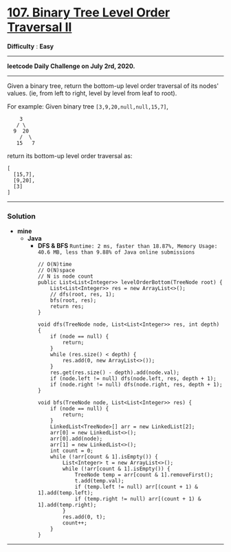 # [107. Binary Tree Level Order Traversal II](https://leetcode.com/problems/binary-tree-level-order-traversal-ii/)

**Difficulty** : **Easy**

---

**leetcode Daily Challenge on July 2rd, 2020.**

---

Given a binary tree, return the bottom-up level order traversal of its nodes' values. (ie, from left to right, level by level from leaf to root).

For example:
Given binary tree `[3,9,20,null,null,15,7]`,
```
    3
   / \
  9  20
    /  \
   15   7
```

return its bottom-up level order traversal as:
```
[
  [15,7],
  [9,20],
  [3]
]
```

---

### Solution
* **mine**
  * **Java**
    * **DFS & BFS** `Runtime: 2 ms, faster than 18.87%, Memory Usage: 40.6 MB, less than 9.88% of Java online submissions`
      ```
      // O(N)time 
      // O(N)space
      // N is node count
      public List<List<Integer>> levelOrderBottom(TreeNode root) {
          List<List<Integer>> res = new ArrayList<>();
          // dfs(root, res, 1);
          bfs(root, res);
          return res;
      }

      void dfs(TreeNode node, List<List<Integer>> res, int depth) {
          if (node == null) {
              return;
          }
          while (res.size() < depth) {
              res.add(0, new ArrayList<>());
          }
          res.get(res.size() - depth).add(node.val);
          if (node.left != null) dfs(node.left, res, depth + 1);
          if (node.right != null) dfs(node.right, res, depth + 1);
      }

      void bfs(TreeNode node, List<List<Integer>> res) {
          if (node == null) {
              return;
          }
          LinkedList<TreeNode>[] arr = new LinkedList[2];
          arr[0] = new LinkedList<>();
          arr[0].add(node);
          arr[1] = new LinkedList<>();
          int count = 0;
          while (!arr[count & 1].isEmpty()) {
              List<Integer> t = new ArrayList<>();
              while (!arr[count & 1].isEmpty()) {
                  TreeNode temp = arr[count & 1].removeFirst();
                  t.add(temp.val);
                  if (temp.left != null) arr[(count + 1) & 1].add(temp.left);
                  if (temp.right != null) arr[(count + 1) & 1].add(temp.right);
              }
              res.add(0, t);
              count++;
          }
      }
      ```
      
---
